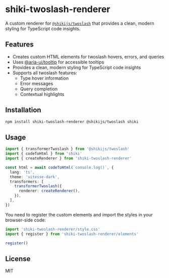 # shiki-twoslash-renderer

A custom renderer for [`@shikijs/twoslash`](https://shiki.style/packages/twoslash) that provides a clean, modern styling for TypeScript code insights.

## Features

- Creates custom HTML elements for twoslash hovers, errors, and queries
- Uses [@aria-ui/tooltip](https://www.npmjs.com/package/@aria-ui/tooltip) for accessible tooltips
- Provides a clean, modern styling for TypeScript code insights
- Supports all twoslash features:
  - Type hover information
  - Error messages
  - Query completion
  - Contextual highlights

## Installation

```bash
npm install shiki-twoslash-renderer @shikijs/twoslash shiki
```

## Usage

```ts
import { transformerTwoslash } from '@shikijs/twoslash'
import { codeToHtml } from 'shiki'
import { createRenderer } from 'shiki-twoslash-renderer'

const html = await codeToHtml(`console.log()`, {
  lang: 'ts',
  theme: 'vitesse-dark',
  transformers: [
    transformerTwoslash({
      renderer: createRenderer(),
    }),
  ],
})
```

You need to register the custom elements and import the styles in your browser-side code:

```ts
import 'shiki-twoslash-renderer/style.css'
import { register } from 'shiki-twoslash-renderer/elements'

register()
```

## License

MIT
